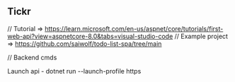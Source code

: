 ## Tickr

// Tutorial => https://learn.microsoft.com/en-us/aspnet/core/tutorials/first-web-api?view=aspnetcore-8.0&tabs=visual-studio-code
// Example project => https://github.com/saiwolf/todo-list-spa/tree/main

// Backend cmds

Launch api - dotnet run --launch-profile https
